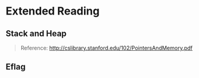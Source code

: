 # Extended Reading
## Stack and Heap
> Reference: http://cslibrary.stanford.edu/102/PointersAndMemory.pdf

## Eflag
